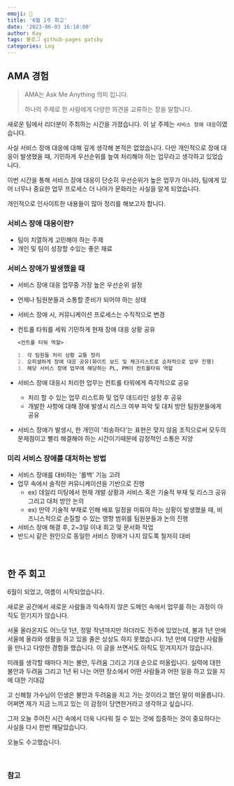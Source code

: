 ```yaml
---
emoji: 👋
title: '6월 1주 회고'
date: '2023-06-03 16:18:00'
author: Kay
tags: 블로그 github-pages gatsby
categories: Log
---
```


## AMA 경험

> AMA는 Ask Me Anything 의미 입니다.
>
> 하나의 주제로 한 사람에게 다양한 의견을 교류하는 장을 말합니다.

새로운 팀에서 리더분이 주최하는 시간을 가졌습니다. 이 날 주제는 `서비스 장애 대응`이였습니다.

사실 서비스 장애 대응에 대해 깊게 생각해 본적은 없었습니다. 다만 개인적으로 장애 대응이 발생했을 때, 기민하게 우선순위를 높여 처리해야 하는 업무라고 생각하고 있었습니다.

이번 시간을 통해 서비스 장애 대응이 단순히 우선순위가 높은 업무가 아니라, 팀에게 있어 너무나 중요한 업무 프로세스 더 나아가 문화라는 사실을 알게 되었습니다.

개인적으로 인사이트한 내용들이 많아 정리를 해보고자 합니다.

### 서비스 장애 대응이란?

- 팀이 치열하게 고민해야 하는 주제
- 개인 및 팀이 성장할 수있는 좋은 재료

### 서비스 장애가 발생했을 때

- 서비스 장애 대응 업무중 가장 높은 우선순위 설정
- 언제나 팀원분들과 소통할 준비가 되어야 하는 상태
- 서비스 장애 시, 커뮤니케이션 프로세스는 수직적으로 변경
- 컨트롤 타워를 세워 기민하게 현재 장애 대응 상황 공유

  ```md
  <컨트롤 타워 역할>

  1. 각 팀원들 처리 상황 교통 정리
  2. 오피셜하게 장애 대응 공유(화이트 보드 및 체크리스트로 순차적으로 업무 진행)
  3. 해당 서비스 장애 업무에 해당하는 PL, PM이 컨트롤타워 역할
  ```

- 서비스 장애 대응시 처리한 업무는 컨트롤 타워에게 즉각적으로 공유
  - 처리 할 수 있는 업무 리스트화 및 업무 데드라인 설정 후 공유
  - 개발한 사항에 대해 장애 발생시 리스크 여부 파악 및 대처 방안 팀원분들에게 공유
- 서비스 장애가 발생시, 한 개인이 '죄송하다'는 표현은 맞지 않음 조직으로써 모두의 문제점이고 빨리 해결해야 하는 시간이기때문에 감정적인 소통은 지양

### 미리 서비스 장애를 대처하는 방법

- 서비스 장애를 대비하는 '롤백' 기능 고려
- 업무 속에서 솔직한 커뮤니케이션을 기반으로 진행
  - ex) 데일리 미팅에서 현재 개발 상황과 서비스 혹은 기술적 부재 및 리스크 공유 그리고 대처 방안 논의
  - ex) 만약 기술적 부재로 인해 배포 일정을 미뤄야 하는 상황이 발생했을 때, 비즈니스적으로 손질할 수 있는 영향 범위를 팀원분들과 논의 진행
- 서비스 장애 해결 후, 2~3일 이내 회고 및 문서화 작업
- 반드시 같은 원인으로 동일한 서비스 장애가 나지 않도록 철저히 대비

<br>

## 한 주 회고

6월이 되었고, 여름이 시작되었습니다.

새로운 공간에서 새로운 사람들과 익숙하지 않은 도메인 속에서 업무를 하는 과정이 아직도 믿기지가 않습니다.

서울 올라온지도 어느덧 1년, 정말 작년까지만 하더라도 전주에 있었는데, 불과 1년 만에 서울에 올라와 생활을 하고 있을 줄은 상상도 하지 못했습니다.
1년 만에 다양한 사람들을 만나고 다양한 경험을 했습니다. 이 글을 쓰면서도 아직도 믿겨지지가 않습니다.

미래를 생각할 때마다 저는 불안, 두려움 그리고 기대 순으로 떠올립니다. 실력에 대한 불안과 두려움 그리고 1년 뒤 나는 어떤 장소에서 어떤 사람들과 어떤 일을 하고 있을 지에 대한 기대감

고 신해철 가수님이 인생은 불안과 두려움을 지고 가는 것이라고 했던 말이 떠올릅니다. 어쩌면 제가 지금 느끼고 있는 이 감정이 당연한거라고 생각하고 싶습니다.

그저 오늘 주어진 시간 속에서 더욱 나다워 질 수 있는 것에 집중하는 것이 중요하다는 사실을 다시 한번 깨달았습니다.

오늘도 수고했습니다.

<br>

### 참고

```toc

```

